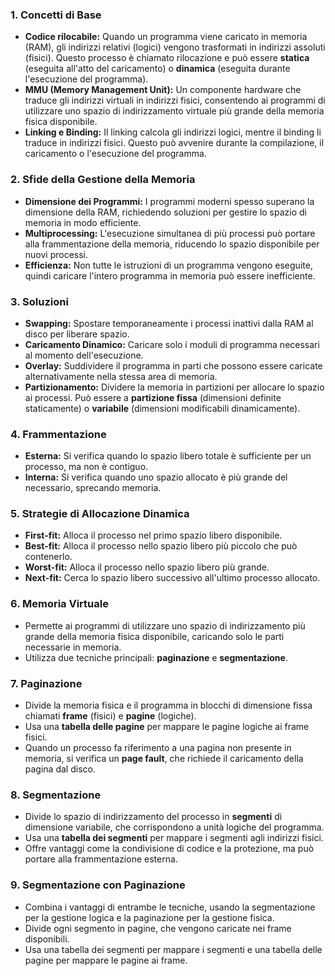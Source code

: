 
### 1. Concetti di Base

- **Codice rilocabile:** Quando un programma viene caricato in memoria (RAM), gli indirizzi relativi (logici) vengono trasformati in indirizzi assoluti (fisici). Questo processo è chiamato rilocazione e può essere **statica** (eseguita all'atto del caricamento) o **dinamica** (eseguita durante l'esecuzione del programma).
- **MMU (Memory Management Unit):** Un componente hardware che traduce gli indirizzi virtuali in indirizzi fisici, consentendo ai programmi di utilizzare uno spazio di indirizzamento virtuale più grande della memoria fisica disponibile.
- **Linking e Binding:** Il linking calcola gli indirizzi logici, mentre il binding li traduce in indirizzi fisici. Questo può avvenire durante la compilazione, il caricamento o l'esecuzione del programma.

### 2. Sfide della Gestione della Memoria

- **Dimensione dei Programmi:** I programmi moderni spesso superano la dimensione della RAM, richiedendo soluzioni per gestire lo spazio di memoria in modo efficiente.
- **Multiprocessing:** L'esecuzione simultanea di più processi può portare alla frammentazione della memoria, riducendo lo spazio disponibile per nuovi processi.
- **Efficienza:** Non tutte le istruzioni di un programma vengono eseguite, quindi caricare l'intero programma in memoria può essere inefficiente.

### 3. Soluzioni

- **Swapping:** Spostare temporaneamente i processi inattivi dalla RAM al disco per liberare spazio.
- **Caricamento Dinamico:** Caricare solo i moduli di programma necessari al momento dell'esecuzione.
- **Overlay:** Suddividere il programma in parti che possono essere caricate alternativamente nella stessa area di memoria.
- **Partizionamento:** Dividere la memoria in partizioni per allocare lo spazio ai processi. Può essere a **partizione fissa** (dimensioni definite staticamente) o **variabile** (dimensioni modificabili dinamicamente).

### 4. Frammentazione

- **Esterna:** Si verifica quando lo spazio libero totale è sufficiente per un processo, ma non è contiguo.
- **Interna:** Si verifica quando uno spazio allocato è più grande del necessario, sprecando memoria.

### 5. Strategie di Allocazione Dinamica

- **First-fit:** Alloca il processo nel primo spazio libero disponibile.
- **Best-fit:** Alloca il processo nello spazio libero più piccolo che può contenerlo.
- **Worst-fit:** Alloca il processo nello spazio libero più grande.
- **Next-fit:** Cerca lo spazio libero successivo all'ultimo processo allocato.

### 6. Memoria Virtuale

- Permette ai programmi di utilizzare uno spazio di indirizzamento più grande della memoria fisica disponibile, caricando solo le parti necessarie in memoria.
- Utilizza due tecniche principali: **paginazione** e **segmentazione**.

### 7. Paginazione

- Divide la memoria fisica e il programma in blocchi di dimensione fissa chiamati **frame** (fisici) e **pagine** (logiche).
- Usa una **tabella delle pagine** per mappare le pagine logiche ai frame fisici.
- Quando un processo fa riferimento a una pagina non presente in memoria, si verifica un **page fault**, che richiede il caricamento della pagina dal disco.

### 8. Segmentazione

- Divide lo spazio di indirizzamento del processo in **segmenti** di dimensione variabile, che corrispondono a unità logiche del programma.
- Usa una **tabella dei segmenti** per mappare i segmenti agli indirizzi fisici.
- Offre vantaggi come la condivisione di codice e la protezione, ma può portare alla frammentazione esterna.

### 9. Segmentazione con Paginazione

- Combina i vantaggi di entrambe le tecniche, usando la segmentazione per la gestione logica e la paginazione per la gestione fisica.
- Divide ogni segmento in pagine, che vengono caricate nei frame disponibili.
- Usa una tabella dei segmenti per mappare i segmenti e una tabella delle pagine per mappare le pagine ai frame.

